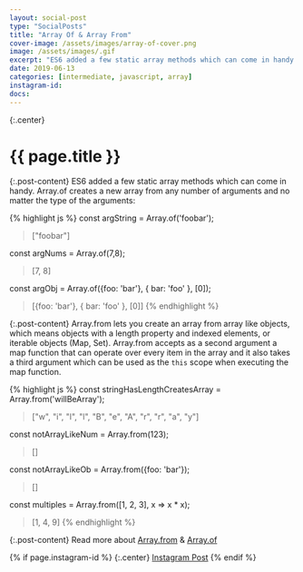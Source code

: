 ```yaml
---
layout: social-post
type: "SocialPosts"
title: "Array Of & Array From"
cover-image: /assets/images/array-of-cover.png
image: /assets/images/.gif
excerpt: "ES6 added a few static array methods which can come in handy."
date: 2019-06-13
categories: [intermediate, javascript, array]
instagram-id: 
docs: 
---
```

{:.center}
# {{ page.title }}

{:.post-content}
ES6 added a few static array methods which can come in handy.
Array.of creates a new array from any number of arguments and no matter the type
of the arguments:

{% highlight js %}
const argString = Array.of('foobar');
> ["foobar"]

const argNums = Array.of(7,8);
> [7, 8]

const argObj = Array.of({foo: 'bar'}, { bar: 'foo' }, [0]);
> [{foo: 'bar'}, { bar: 'foo' }, [0]] 
{% endhighlight %}

{:.post-content}
Array.from lets you create an array from array like objects, which means objects with 
a length property and indexed elements, or iterable objects (Map, Set).
Array.from accepts as a second argument a map function that can operate over
every item in the array and it also takes a third argument which can be used
as the `this` scope when executing the map function.

{% highlight js %}
const stringHasLengthCreatesArray = Array.from('willBeArray');
> ["w", "i", "l", "l", "B", "e", "A", "r", "r", "a", "y"] 

const notArrayLikeNum = Array.from(123);
> []

const notArrayLikeOb = Array.from({foo: 'bar'});
> []

const multiples = Array.from([1, 2, 3], x => x * x);
> [1, 4, 9] 
{% endhighlight %}

{:.post-content}
Read more about <a href="https://developer.mozilla.org/en-US/docs/Web/JavaScript/Reference/Global_Objects/Array/from" target="_blank">Array.from</a> &
<a href="https://developer.mozilla.org/en-US/docs/Web/JavaScript/Reference/Global_Objects/Array/of" target="_blank">Array.of</a>

{% if page.instagram-id %}
{:.center}
<a class="insta-link" href="https://www.instagram.com/p/{{page.instagram-id}}" target="_blank">Instagram Post</a>
{% endif %}
